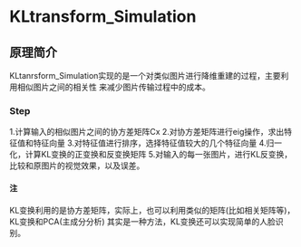 # KLtransform_Simulation
## 原理简介
KLtanrsform_Simulation实现的是一个对类似图片进行降维重建的过程，主要利用相似图片之间的相关性
来减少图片传输过程中的成本。
### Step
1.计算输入的相似图片之间的协方差矩阵Cx
2.对协方差矩阵进行eig操作，求出特征值和特征向量
3.对特征值进行排序，选择特征值较大的几个特征向量
4.归一化，计算KL变换的正变换和反变换矩阵
5.对输入的每一张图片，进行KL反变换，比较和原图片的视觉效果，以及误差。
#### 注
KL变换利用的是协方差矩阵，实际上，也可以利用类似的矩阵(比如相关矩阵等)，KL变换和PCA(主成分分析)
其实是一种方法，KL变换还可以实现简单的人脸识别。
